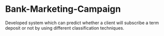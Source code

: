 # Bank-Marketing-Campaign
Developed system which can predict whether a client will subscribe a term deposit or not by using different classification techniques.
